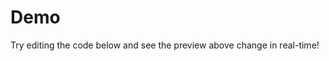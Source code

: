 # Demo

Try editing the code below and see the preview above change in real-time!

<ExampleCodeMirror id="demo" />
